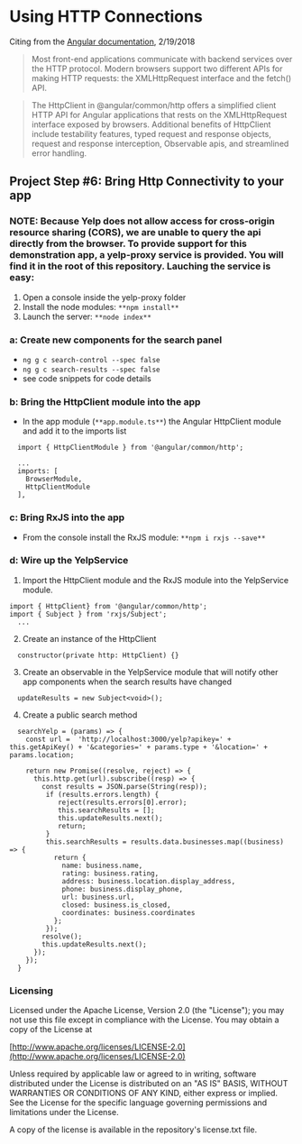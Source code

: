 # Using HTTP Connections
Citing from the [Angular documentation](https://angular.io/guide/http), 2/19/2018

>Most front-end applications communicate with backend services over the HTTP protocol. Modern browsers support two different APIs for making HTTP requests: the XMLHttpRequest interface and the fetch() API.

>The HttpClient in @angular/common/http offers a simplified client HTTP API for Angular applications that rests on the XMLHttpRequest interface exposed by browsers. Additional benefits of HttpClient include testability features, typed request and response objects, request and response interception, Observable apis, and streamlined error handling.

## Project Step #6: Bring Http Connectivity to your app

### **NOTE:** Because Yelp does not allow access for cross-origin resource sharing (CORS), we are unable to query the api directly from the browser.  To provide support for this demonstration app, a yelp-proxy service is provided.  You will find it in the root of this repository.  Lauching the service is easy:
1. Open a console inside the yelp-proxy folder
2. Install the node modules: ```**npm install**```
3. Launch the server: ```**node index**```


### a: Create new components for the search panel
* ```ng g c search-control --spec false```
* ```ng g c search-results --spec false```
* see code snippets for code details

### b: Bring the HttpClient module into the app
* In the app module (```**app.module.ts**```) the Angular HttpClient module and add it to the imports list

```
  import { HttpClientModule } from '@angular/common/http';

  ...
  imports: [
    BrowserModule,
    HttpClientModule
  ],

```

### c: Bring RxJS into the app
* From the console install the RxJS module: ```**npm i rxjs --save**```

### d: Wire up the YelpService
1. Import the HttpClient module and the RxJS module into the YelpService module.

```
import { HttpClient} from '@angular/common/http';
import { Subject } from 'rxjs/Subject';
  ...

```
2. Create an instance of the HttpClient

```
  constructor(private http: HttpClient) {}

```
3. Create an observable in the YelpService module that will notify other app components when the search results have changed

```
  updateResults = new Subject<void>();

```

4. Create a public search method

```
  searchYelp = (params) => {
    const url =  'http://localhost:3000/yelp?apikey=' + this.getApiKey() + '&categories=' + params.type + '&location=' + params.location;

    return new Promise((resolve, reject) => {
      this.http.get(url).subscribe((resp) => {
        const results = JSON.parse(String(resp));
         if (results.errors.length) {
            reject(results.errors[0].error);
            this.searchResults = [];
            this.updateResults.next();
            return;
         }
         this.searchResults = results.data.businesses.map((business) => {
           return {
             name: business.name,
             rating: business.rating,
             address: business.location.display_address,
             phone: business.display_phone,
             url: business.url,
             closed: business.is_closed,
             coordinates: business.coordinates
           };
         });
        resolve();
        this.updateResults.next();
      });
    });
  }

```


### Licensing

Licensed under the Apache License, Version 2.0 (the "License"); you may not use this file except in compliance with the License. You may obtain a copy of the License at

[http://www.apache.org/licenses/LICENSE-2.0](http://www.apache.org/licenses/LICENSE-2.0)

Unless required by applicable law or agreed to in writing, software distributed under the License is distributed on an "AS IS" BASIS, WITHOUT WARRANTIES OR CONDITIONS OF ANY KIND, either express or implied. See the License for the specific language governing permissions and limitations under the License.

A copy of the license is available in the repository's license.txt file.
